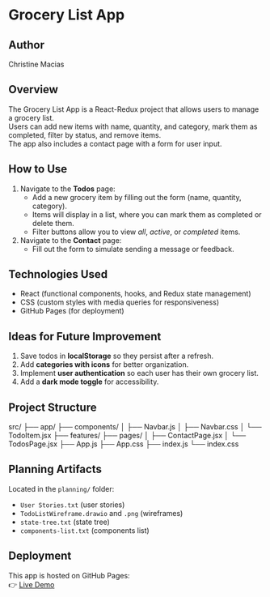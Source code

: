# Grocery List App

## Author
Christine Macias

## Overview
The Grocery List App is a React-Redux project that allows users to manage a grocery list.  
Users can add new items with name, quantity, and category, mark them as completed, filter by status, and remove items.  
The app also includes a contact page with a form for user input.

## How to Use
1. Navigate to the **Todos** page:
   - Add a new grocery item by filling out the form (name, quantity, category).
   - Items will display in a list, where you can mark them as completed or delete them.
   - Filter buttons allow you to view *all*, *active*, or *completed* items.
2. Navigate to the **Contact** page:
   - Fill out the form to simulate sending a message or feedback.

## Technologies Used
- React (functional components, hooks, and Redux state management)
- CSS (custom styles with media queries for responsiveness)
- GitHub Pages (for deployment)

## Ideas for Future Improvement
1. Save todos in **localStorage** so they persist after a refresh.  
2. Add **categories with icons** for better organization.  
3. Implement **user authentication** so each user has their own grocery list.  
4. Add a **dark mode toggle** for accessibility.  

## Project Structure
src/
├── app/
├── components/
│ ├── Navbar.js
│ ├── Navbar.css
│ └── TodoItem.jsx
├── features/
├── pages/
│ ├── ContactPage.jsx
│ └── TodosPage.jsx
├── App.js
├── App.css
├── index.js
└── index.css

## Planning Artifacts
Located in the `planning/` folder:
- `User Stories.txt` (user stories)
- `TodoListWireframe.drawio` and `.png` (wireframes)
- `state-tree.txt` (state tree)
- `components-list.txt` (components list)

## Deployment
This app is hosted on GitHub Pages:  
👉 [Live Demo](https://cmacias076.github.io/grocery-list-app/)

